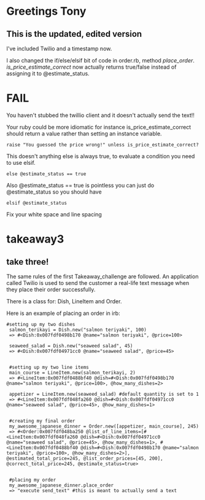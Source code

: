Greetings Tony
===
This is the updated, edited version
---
I've included Twilio and a timestamp now.

I also changed the if/else/elsif bit of code in order.rb, method *place_order*.
*is_price_estimate_correct* now actually returns true/false instead of assigning it to @estimate_status.






FAIL
====

You haven't stubbed the twillio client and it doesn't actually send the text!!

Your ruby could be more idiomatic for instance is_price_estimate_correct should return a value rather than setting an instance variable.

```
raise "You guessed the price wrong!" unless is_price_estimate_correct?
```

This doesn't anything else is always true, to evaluate a condition you need to use elsif.
```
else @estimate_status == true
```
Also @estimate_status == true is pointless you can just do @estimate_status so you should have
```
elsif @estimate_status
```

Fix your white space and line spacing

takeaway3
=========
take three!
---
The same rules of the first Takeaway_challenge are followed. An application called Twilio is used to send the customer a real-life text message when they place their order successfully.

There is a class for: Dish, LineItem and Order.

Here is an example of placing an order in irb:

```
#setting up my two dishes
 salmon_terikayi = Dish.new("salmon teriyaki", 100)
 => #<Dish:0x007fdf0498b170 @name="salmon teriyaki", @price=100>

 seaweed_salad = Dish.new("seaweed salad", 45)
 => #<Dish:0x007fdf04971cc0 @name="seaweed salad", @price=45>


 #setting up my two line items
 main_course = LineItem.new(salmon_terikayi, 2)
 => #<LineItem:0x007fdf0488bf40 @dish=#<Dish:0x007fdf0498b170 @name="salmon teriyaki", @price=100>, @how_many_dishes=2>

 appetizer = LineItem.new(seaweed_salad) #default quantity is set to 1
 => #<LineItem:0x007fdf048fa260 @dish=#<Dish:0x007fdf04971cc0 @name="seaweed salad", @price=45>, @how_many_dishes=1>


 #creating my final order
 my_awesome_japanese_dinner = Order.new([appetizer, main_course], 245)
 => #<Order:0x007fdf048ba250 @list_of_line_items=[#<LineItem:0x007fdf048fa260 @dish=#<Dish:0x007fdf04971cc0 @name="seaweed salad", @price=45>, @how_many_dishes=1>, #<LineItem:0x007fdf0488bf40 @dish=#<Dish:0x007fdf0498b170 @name="salmon teriyaki", @price=100>, @how_many_dishes=2>], @estimated_total_price=245, @list_order_prices=[45, 200], @correct_total_price=245, @estimate_status=true>


 #placing my order
 my_awesome_japanese_dinner.place_order
 => "execute send_text" #this is meant to actually send a text
```
